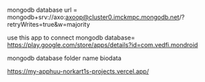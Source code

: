 mongodb database url = mongodb+srv://axo:axoop@cluster0.imckmpc.mongodb.net/?retryWrites=true&w=majority

use this app to connect mongodb database= https://play.google.com/store/apps/details?id=com.vedfi.mondroid


mongodb database folder name biodata

https://my-apphuu-norkart1s-projects.vercel.app/
